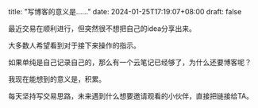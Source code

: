 title: "写博客的意义是……"
date: 2024-01-25T17:19:07+08:00
draft: false 

最近交易在顺利进行，但突然很不想把自己的idea分享出来。

大多数人希望看到对于接下来操作的指示。

如果单纯是自己记录自己的，那么有一个云笔记已经够了，为什么还要博客呢？

我现在能想到的意义是，积累。

每天坚持写交易思路，未来遇到什么想要邀请观看的小伙伴，直接把链接给TA。